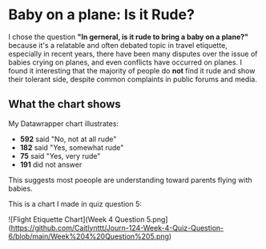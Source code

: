 # Baby on a plane: Is it Rude?

I chose the question **"In gerneral, is it rude to bring a baby on a plane?"** because it's a relatable and often debated topic in travel etiquette, especially in recent years, there have been many disputes over the issue of babies crying on planes, and even conflicts have occurred on planes. I found it interesting that the majority of people do **not** find it rude and show their tolerant side, despite common complaints in public forums and media.

## What the chart shows

My Datawrapper chart illustrates:
- **592** said "No, not at all rude"
- **182** said "Yes, somewhat rude"
- **75** said "Yes, very rude"
- **191** did not answer

This suggests most poeople are understanding toward parents flying with babies.

This is a chart I made in quiz question 5:

![Flight Etiquette Chart](Week 4 Question 5.png](https://github.com/Caitlynttt/Journ-124-Week-4-Quiz-Question-6/blob/main/Week%204%20Question%205.png)
